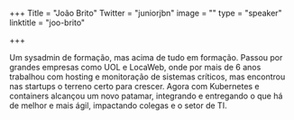 +++
Title = "João Brito"
Twitter = "juniorjbn"
image = ""
type = "speaker"
linktitle = "joo-brito"

+++

Um sysadmin de formação, mas acima de tudo em formação. Passou por grandes empresas como UOL e LocaWeb, onde por mais de 6 anos trabalhou com hosting e monitoração de sistemas críticos, mas encontrou nas startups o terreno certo para crescer. Agora com Kubernetes e containers alcançou um novo patamar, integrando e entregando o que há de melhor e mais ágil, impactando colegas e o setor de TI.
